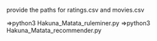 provide the paths for ratings.csv and movies.csv

=>python3 Hakuna_Matata_ruleminer.py
=>python3 Hakuna_Matata_recommender.py